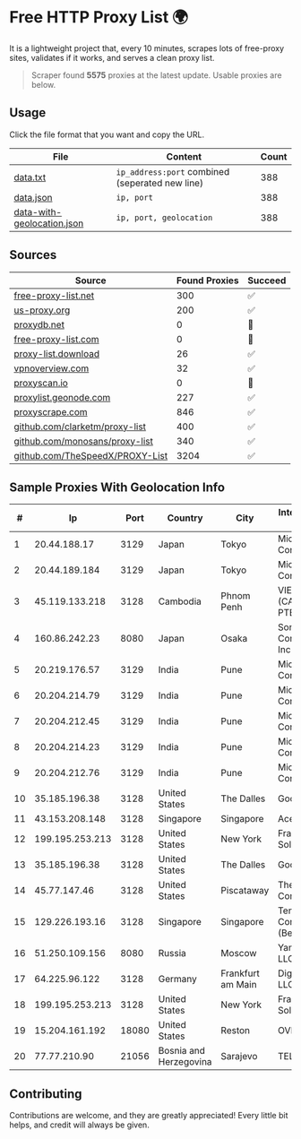 
# Free HTTP Proxy List 🌍

It is a lightweight project that, every 10 minutes, scrapes lots of free-proxy sites, validates if it works, and serves a clean proxy list.


> Scraper found **5575** proxies at the latest update. Usable proxies are below.

## Usage

Click the file format that you want and copy the URL.


|File|Content|Count|
|----|-------|-----|
|[data.txt](https://raw.githubusercontent.com/themiralay/Proxy-List-World/master/data.txt)|`ip_address:port` combined (seperated new line)|388|
|[data.json](https://raw.githubusercontent.com/themiralay/Proxy-List-World/master/data.json)|`ip, port`|388|
|[data-with-geolocation.json](https://raw.githubusercontent.com/themiralay/Proxy-List-World/master/data-with-geolocation.json)|`ip, port, geolocation`|388|

## Sources

|Source|Found Proxies|Succeed|
|------|-------------|-------|
|[free-proxy-list.net](https://free-proxy-list.net)|300|✅|
|[us-proxy.org](https://www.us-proxy.org)|200|✅|
|[proxydb.net](http://proxydb.net)|0|🚫|
|[free-proxy-list.com](https://free-proxy-list.com/?page=&port=&type%5B%5D=http&type%5B%5D=https&up_time=0&search=Search)|0|🚫|
|[proxy-list.download](https://www.proxy-list.download/HTTP)|26|✅|
|[vpnoverview.com](https://vpnoverview.com/privacy/anonymous-browsing/free-proxy-servers)|32|✅|
|[proxyscan.io](https://www.proxyscan.io)|0|🚫|
|[proxylist.geonode.com](https://proxylist.geonode.com/api/proxy-list?limit=300&page=1&sort_by=lastChecked&sort_type=desc&protocols=http,https)|227|✅|
|[proxyscrape.com](https://api.proxyscrape.com/v2/?request=displayproxies&protocol=http&timeout=10000&country=all&ssl=all&anonymity=all)|846|✅|
|[github.com/clarketm/proxy-list](https://raw.githubusercontent.com/clarketm/proxy-list/master/proxy-list-raw.txt)|400|✅|
|[github.com/monosans/proxy-list](https://raw.githubusercontent.com/monosans/proxy-list/main/proxies/http.txt)|340|✅|
|[github.com/TheSpeedX/PROXY-List](https://raw.githubusercontent.com/TheSpeedX/PROXY-List/master/http.txt)|3204|✅|


## Sample Proxies With Geolocation Info

|#|Ip|Port|Country|City|Internet Service Provider|
|-|--|----|-------|----|-------------------------|
|1|20.44.188.17|3129|Japan|Tokyo|Microsoft Corporation|
|2|20.44.189.184|3129|Japan|Tokyo|Microsoft Corporation|
|3|45.119.133.218|3128|Cambodia|Phnom Penh|VIETTEL (CAMBODIA) PTE., LTD|
|4|160.86.242.23|8080|Japan|Osaka|Sony Network Communications Inc|
|5|20.219.176.57|3129|India|Pune|Microsoft Corporation|
|6|20.204.214.79|3129|India|Pune|Microsoft Corporation|
|7|20.204.212.45|3129|India|Pune|Microsoft Corporation|
|8|20.204.214.23|3129|India|Pune|Microsoft Corporation|
|9|20.204.212.76|3129|India|Pune|Microsoft Corporation|
|10|35.185.196.38|3128|United States|The Dalles|Google LLC|
|11|43.153.208.148|3128|Singapore|Singapore|Aceville Pte.ltd|
|12|199.195.253.213|3128|United States|New York|FranTech Solutions|
|13|35.185.196.38|3128|United States|The Dalles|Google LLC|
|14|45.77.147.46|3128|United States|Piscataway|The Constant Company|
|15|129.226.193.16|3128|Singapore|Singapore|Tencent Cloud Computing (Beijing) Co|
|16|51.250.109.156|8080|Russia|Moscow|Yandex.Cloud LLC|
|17|64.225.96.122|3128|Germany|Frankfurt am Main|DigitalOcean, LLC|
|18|199.195.253.213|3128|United States|New York|FranTech Solutions|
|19|15.204.161.192|18080|United States|Reston|OVH SAS|
|20|77.77.210.90|21056|Bosnia and Herzegovina|Sarajevo|TELEMACH BH|



## Contributing

Contributions are welcome, and they are greatly appreciated! Every
little bit helps, and credit will always be given.

